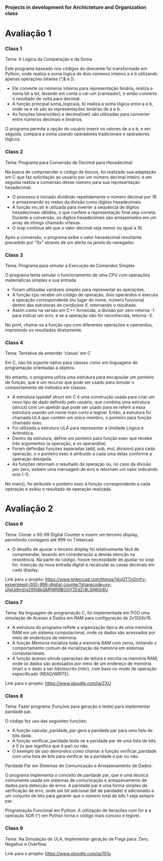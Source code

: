 ### Projects in development for Archicteture and Organization class
# Avaliação 1
### Class 1
Tema: A Lógica da Comparação e da Soma

Este programa baseado nos códigos do doecente foi transformado em Python, onde realiza a soma lógica de dois números inteiros a e b utilizando apenas 
operações bitwise (^,& e |). 
* Ele converte os números inteiros para representação binária, realiza a soma bit a bit, levando em conta o vai-um (carreador), e então converte o resultado de volta para decimal.
* A função principal soma_logica(a, b) realiza a soma lógica entre a e b, onde va e vb são as representações binárias de a e b.
* As funções binario(dec) e decimal(vet) são utilizadas para converter entre números decimais e binários.

O programa permite a opção do usuário inserir os valores de a e b, e em seguida, compara a soma usando operadores tradicionais e operadores lógicos.

### Class 2
Tema: Programa para Conversão de Decimal para Hexadecimal

Na busca de compreender o código de blocos, foi realizado sua adaptação em C que faz solicitação ao usuário por um número decimal inteiro, e em seguida realiza a conversão desse número para sua representação hexadecimal.
* O processo é iniciado dividindo repetidamente o número decimal por 16 e armazenando os restos da divisão como dígitos hexadecimais. 
* A função inv_str é utilizada para inverter a sequência de dígitos hexadecimais obtidos, o que confere a representação final seja correta. Durante a conversão, os dígitos hexadecimais são armazenados em um array de strings chamado vHexas. 
* O loop continua até que o valor decimal seja menor ou igual a 16.

Após a conversão, o programa exibe o valor hexadecimal resultante precedido por "0x" através de um alerta na janela do navegador. 

### Class 3
Tema: Programa para simular a Execução de Comandos Simples

O programa tenta simular o funcionamento de uma CPU com operações matemáticas simples e sua entrada.
* Foram utilizadas variáveis simples para representar as operações.
* A função cpu recebe um código de operação, dois operandos e executa a operação correspondente (no lugar do nome, número funciona) dentro das estruturas de condições if, retornando o resultado.
* Assim como na versão em C++ fornecida, a divisão por zero retorna -1 para indicar um erro, e se a operação não for reconhecida, retorna -2.

No print, chama-se a função cpu com diferentes operações e operandos, imprimindo os resultados diretamente.

### Class 4
Tema: Tentativa de entender 'classe' em C

Em C, não há suporte nativo para classes como em linguagens de programação orientadas a objetos.

No entanto, o programa utiliza uma estrutura para encapsular um ponteiro de função, que é um recurso que pode ser usado para simular o comportamento de métodos em classes. 
* A estrutura typedef struct em C é uma construção usada para criar um novo tipo de dado definido pelo usuário, que combina uma estrutura (struct) com um apelido que pode ser usado para se referir a 
essa estrutura usando um nome mais curto e legível. Então, a estrutura foi chamada ULA que contém um único membro, o ponteiro para função chamado exec.
* Foi utilizada a estrutura ULA para representar a Unidade Lógica e Aritmética.
* Dentro da estrutura, define um ponteiro para função exec que recebe três argumentos (a operação, e os operandos).
* Foram definidas funções separadas (add, sub, mul, division) para cada operação, e o ponteiro exec é atribuído a cada uma delas conforme a operação desejada.
* As funções retornam o resultado da operação ou, no caso da divisão por zero, exibem uma mensagem de erro e retornam um valor indicando erro (-1).

No main(), foi atribuído o ponteiro exec à função correspondente a cada operação e exibiu o resultado da operação realizada.

# Avaliação 2
### Class 6
Tema: Clonar o 00-99 Digital Counter e inserir um terceiro display, permitindo contagens até 999 no Tinkercad.

* O desafio de ajustar o terceiro display foi relativamente fácil de compreender, levando em consideração a devida atenção na resistência. Na parte do código, houve necessidade de ajustar no loop for, inserção da nova entrada digital e recalcular as casas decimais em cada display.
  
Link para o projeto: https://www.tinkercad.com/things/14oGTTnOmYy-experiment-000-999-digital-counter?sharecode=xy-UlgUi9mDg295t8kQMfWR9BGGYZEdZr8L6iNt0r8U

### Class 7
Tema: Na linguagem de programação C, foi implementada em POO uma simulação de Acesso a Dados em RAM para configuração de 2x1024x16.

* A estrutura do programa reflete a organização típica de uma memória RAM em um sistema computacional, onde os dados são acessados por meio de endereços de memória.
* A função Memoria inicializa toda a memória RAM com zeros, imitando o comportamento comum de inicialização da memória em sistemas computacionais.
* A função acesso simula operações de leitura e escrita na memória RAM, onde os dados são acessados por meio de um endereço de memória (mar) e o dado a ser lido/escrito (mbr), com base no modo de operação especificado (READ/WRITE).

Link para o projeto: https://www.jdoodle.com/ia/ZXU

### Class 8
Tema: Fazer programa (funções para geração e teste) para implementar paridade par.

O código fez uso das seguintes funções: 
* A função calcular_paridade_par gera a paridade par para uma lista de bits dada.
* A função verificar_paridade testa se a paridade par de uma lista de bits é 0 (o que significa que é par) ou não.
* O exemplo de uso demonstra como chamar a função verificar_paridade com uma lista de bits para verificar se a paridade é par ou não.

Paridade Par em Sistemas de Comunicação e Armazenamento de Dados:

O programa implementa o conceito de paridade par, que é uma técnica comumente usada em sistemas de comunicação e armazenamento de dados para detecção de erros. A paridade par é uma forma simples de verificação de erro, onde um bit adicional (bit de paridade) é adicionado a um conjunto de bits para garantir que o número total de bits 1 seja sempre par.

Programação Funcional em Python: A utilização de iterações com for e a operação XOR (^) em Python torna o código mais conciso e legível.

### Class 9
Tema: Na Simulação de ULA, Implementar geração de Flags para: Zero, Negativo e Overflow.


Link para o projeto: https://www.jdoodle.com/ia/101u
